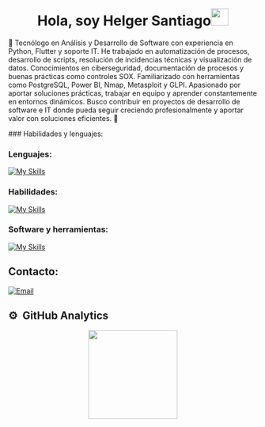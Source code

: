 <h1 align="center"><b>Hola, soy Helger Santiago</b><img src="https://media.giphy.com/media/hvRJCLFzcasrR4ia7z/giphy.gif" width="35"></h1>
<p>
🎯 Tecnólogo en Análisis y Desarrollo de Software con experiencia en Python, Flutter y soporte IT. He trabajado en automatización de procesos, desarrollo de scripts, resolución de incidencias técnicas y visualización de datos. Conocimientos en ciberseguridad, documentación de procesos y buenas prácticas como controles SOX. Familiarizado con herramientas como PostgreSQL, Power BI, Nmap, Metasploit y GLPI. Apasionado por aportar soluciones prácticas, trabajar en equipo y aprender constantemente en entornos dinámicos. Busco contribuir en proyectos de desarrollo de software e IT donde pueda seguir creciendo profesionalmente y aportar valor con soluciones eficientes. 🚀
</p>
### Habilidades y lenguajes:

### Lenguajes:
[![My Skills](https://skillicons.dev/icons?i=py,html,css,javascript,bash,php,dart,sql&perline=4)](https://skillicons.dev)
  
### Habilidades:
[![My Skills](https://skillicons.dev/icons?i=git,github,kali,flutter,postgres&perline=9)](https://skillicons.dev)

### Software y herramientas:
[![My Skills](https://skillicons.dev/icons?i=obsidian,postman,pycharm,vscode,&perline=9)](https://skillicons.dev)

<h2>Contacto:</h2>
<a href="mailto:hj.santiago.sepulveda@gmail.com"><img alt="Email" src="https://img.shields.io/badge/Email-hj.santiago.sepulveda@gmail.com-blue?style=flat-square&logo=gmail"></a>

## ⚙️ &nbsp;GitHub Analytics

<p align="center">
  <a href="https://github.com/SePuLvEdA22">
    <img height="180em" src="https://github-readme-stats-eight-theta.vercel.app/api?username=SePuLvEdA22&show_icons=true&theme=algolia&include_all_commits=true&count_private=true"/>
  </a>
</p>
<!--
**SePuLvEdA22/SePuLvEdA22** is a ✨ _special_ ✨ repository because its `README.md` (this file) appears on your GitHub profile.

Here are some ideas to get you started:

- 🔭 I’m currently working on ...
- 🌱 I’m currently learning ...
- 👯 I’m looking to collaborate on ...
- 🤔 I’m looking for help with ...
- 💬 Ask me about ...
- 📫 How to reach me: ...
- 😄 Pronouns: ...
- ⚡ Fun fact: ...
-->
